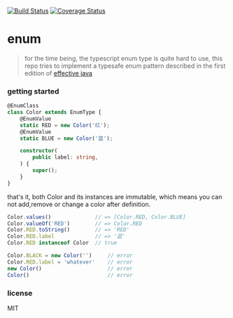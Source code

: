[![Build Status](https://travis-ci.org/noob9527/enum.svg?branch=master)](https://travis-ci.org/noob9527/enum)
[![Coverage Status](https://coveralls.io/repos/github/noob9527/enum/badge.svg?branch=master)](https://coveralls.io/github/noob9527/enum?branch=master)
# enum
> for the time being, the typescript enum type is quite hard to use, this repo tries to implement a typesafe enum pattern described in the first edition of [effective java](https://www.amazon.com/Effective-Java-3rd-Joshua-Bloch/dp/0134685997)

### getting started
```typescript
@EnumClass
class Color extends EnumType {
    @EnumValue
    static RED = new Color('红');
    @EnumValue
    static BLUE = new Color('蓝');

    constructor(
        public label: string,
    ) {
        super();
    }
}
```
that's it, both Color and its instances are immutable, which means you can not add,remove or change a color after definition.
```typescript
Color.values()              // => [Color.RED, Color.BLUE]
Color.valueOf('RED')        // => Color.RED
Color.RED.toString()        // => 'RED'
Color.RED.label             // => '蓝'
Color.RED instanceof Color  // true

Color.BLACK = new Color('')     // error
Color.RED.label = 'whatever'    // error
new Color()                     // error
Color()                         // error
```

### license
MIT
